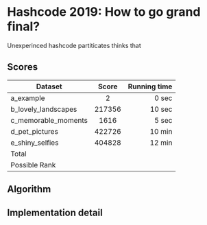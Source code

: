 # Hashcode 2019: How to go grand final?

Unexperinced hashcode partiticates thinks that  


## Scores

| Dataset                    | Score         | Running time  |
| -------------------------- |:-------------:| -------------:|
| a\_example                 | 2             | 0 sec         |
| b\_lovely\_landscapes      | 217356        | 10 sec        |
| c\_memorable\_moments      | 1616          | 5 sec         |
| d\_pet\_pictures           | 422726        | 10 min        |
| e\_shiny\_selfies          | 404828        | 12 min        |
| Total                      |               |               |
| Possible Rank              |               |               |

## Algorithm





## Implementation detail


